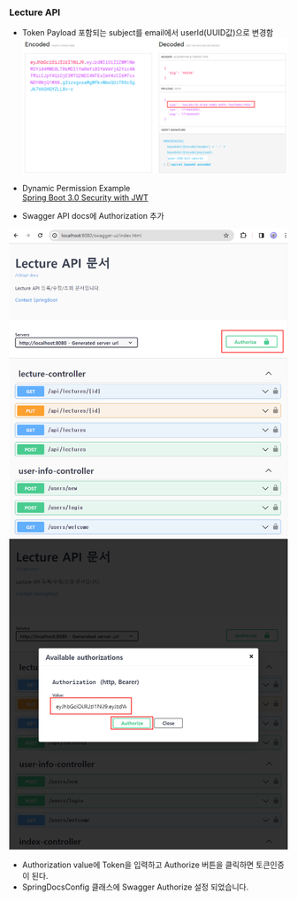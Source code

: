 ### Lecture API
* Token Payload 포함되는 subject를 email에서 userId(UUID값)으로 변경함
  ![JWT Token](/img/token1.png "Payload의 subject")

* Dynamic Permission Example   
  [Spring Boot 3.0 Security with JWT](https://github.com/ali-bouali/spring-boot-3-jwt-security)

* Swagger API docs에 Authorization 추가

![Swagger Authorize](/img/swagger_auth_01.png "Swagger Authorize1")
![Swagger Authorize](/img/swagger_auth_02.png "Swagger Authorize1")

* Authorization value에 Token을 입력하고 Authorize 버튼을 클릭하면 토큰인증이 된다.
* SpringDocsConfig 클래스에 Swagger Authorize 설정 되었습니다.